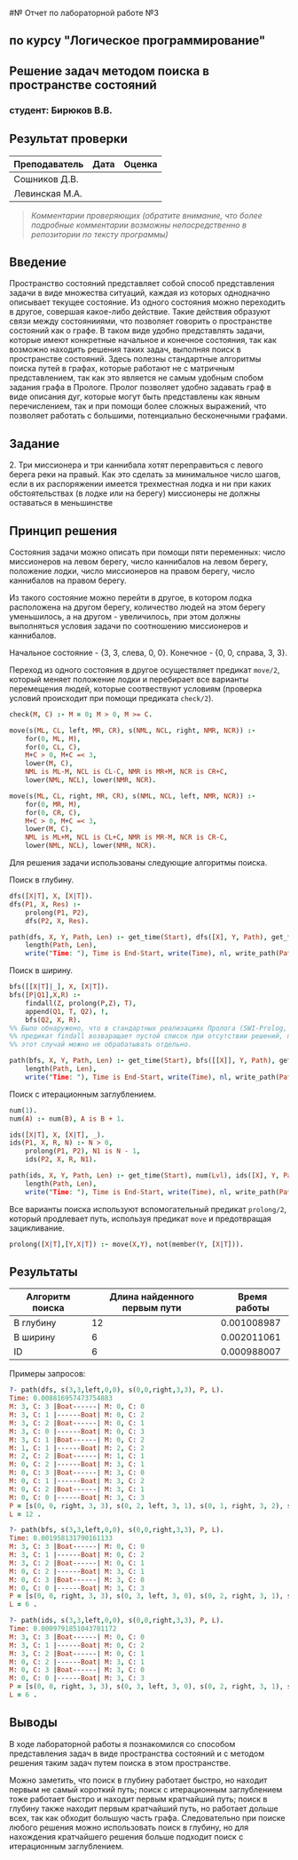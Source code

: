 #№ Отчет по лабораторной работе №3
## по курсу "Логическое программирование"

## Решение задач методом поиска в пространстве состояний

### студент: Бирюков В.В.

## Результат проверки

| Преподаватель     | Дата         |  Оценка       |
|-------------------|--------------|---------------|
| Сошников Д.В. |              |               |
| Левинская М.А.|              |               |

> *Комментарии проверяющих (обратите внимание, что более подробные комментарии возможны непосредственно в репозитории по тексту программы)*


## Введение

Пространство состояний представляет собой способ представления задачи в виде множества ситуаций, каждая из которых однодначно описывает текущее состояние. Из одного состояния можно переходить в другое, совершая какое-либо действие. Такие действия образуют связи между состоянииями, что позволяет говорить о пространстве состояний как о графе. В таком виде удобно представлять задачи, которые имеют конкретные начальное и конечное состояния, так как возможно находить решения таких задач, выполняя поиск в пространстве состояний. Здесь полезны стандартные алгоритмы поиска путей в графах, которые работают не с матричным представлением, так как это является не самым удобным спобом задания графа в Прологе. Пролог позволяет удобно задавать граф в виде описания дуг, которые могут быть представлены как явным перечислением, так и при помощи более сложных выражений, что позволяет работать с большими, потенциально бесконечными графами.

## Задание

2\. Три миссионера и три каннибала хотят переправиться с левого берега реки на правый. Как это сделать за минимальное число шагов, если в их распоряжении имеется трехместная лодка и ни при каких обстоятельствах (в лодке или на берегу) миссионеры не должны оставаться в меньшинстве

## Принцип решения

Состояния задачи можно описать при помощи пяти переменных: число миссионеров на левом берегу, число каннибалов на левом берегу, положение лодки, число миссионеров на правом берегу, число каннибалов на правом берегу.

Из такого состояние можно перейти в другое, в котором лодка расположена на другом берегу, количество людей на этом берегу уменьшилось, а на другом - увеличилось, при этом должны выполняться условия задачи по соотношению миссионеров и каннибалов.

Начальное состояние - {3, 3, слева, 0, 0}. Конечное - {0, 0, справа, 3, 3}.

Переход из одного состояния в другое осуществляет предикат `move/2`, который меняет положение лодки и перебирает все варианты перемещения людей, которые соотвествуют условиям (проверка условий происходит при помощи предиката `check/2`).
```prolog
check(M, C) :- M = 0; M > 0, M >= C.

move(s(ML, CL, left, MR, CR), s(NML, NCL, right, NMR, NCR)) :-
	for(0, ML, M),
	for(0, CL, C),
	M+C > 0, M+C =< 3,
	lower(M, C),
	NML is ML-M, NCL is CL-C, NMR is MR+M, NCR is CR+C,
	lower(NML, NCL), lower(NMR, NCR).

move(s(ML, CL, right, MR, CR), s(NML, NCL, left, NMR, NCR)) :-
	for(0, MR, M),
	for(0, CR, C),
	M+C > 0, M+C =< 3,
	lower(M, C),
	NML is ML+M, NCL is CL+C, NMR is MR-M, NCR is CR-C,
	lower(NML, NCL), lower(NMR, NCR).
```

Для решения задачи использованы следующие алгоритмы поиска.

Поиск в глубину.
```prolog
dfs([X|T], X, [X|T]).
dfs(P1, X, Res) :-
	prolong(P1, P2),
	dfs(P2, X, Res).

path(dfs, X, Y, Path, Len) :- get_time(Start), dfs([X], Y, Path), get_time(End),
	length(Path, Len),
	write("Time: "), Time is End-Start, write(Time), nl, write_path(Path).
```

Поиск в ширину.
```prolog
bfs([[X|T]|_], X, [X|T]).
bfs([P|Q1],X,R) :-
	findall(Z, prolong(P,Z), T),
	append(Q1, T, Q2), !,
	bfs(Q2, X, R).
%% Было обнаружено, что в стандартных реализациях Пролога (SWI-Prolog, GNU-Prolog)
%% предикат findall возваращает пустой список при отсутствии решений, поэтому
%% этот случай можно не обрабатывать отдельно.

path(bfs, X, Y, Path, Len) :- get_time(Start), bfs([[X]], Y, Path), get_time(End),
	length(Path, Len),
	write("Time: "), Time is End-Start, write(Time), nl, write_path(Path).
```

Поиск с итерационным заглублением.
```prolog
num(1).
num(A) :- num(B), A is B + 1.

ids([X|T], X, [X|T], _).
ids(P1, X, R, N) :- N > 0,
	prolong(P1, P2), N1 is N - 1,
	ids(P2, X, R, N1).

path(ids, X, Y, Path, Len) :- get_time(Start), num(Lvl), ids([X], Y, Path, Lvl), get_time(End),
	length(Path, Len),
	write("Time: "), Time is End-Start, write(Time), nl, write_path(Path).
```

Все варианты поиска используют вспомогательный предикат `prolong/2`, который продлевает путь, используя предикат `move` и предотвращая зацикливание.
```prolog
prolong([X|T],[Y,X|T]) :- move(X,Y), not(member(Y, [X|T])).
```

## Результаты

| Алгоритм поиска |  Длина найденного первым пути  |  Время работы  |
|-----------------|--------------------------------|----------------|
| В глубину       | 12                             | 0.001008987    |
| В ширину        | 6                              | 0.002011061    |
| ID              | 6                              | 0.000988007    |

Примеры запросов:
```prolog
?- path(dfs, s(3,3,left,0,0), s(0,0,right,3,3), P, L).
Time: 0.008816957473754883
M: 3, C: 3 |Boat------| M: 0, C: 0
M: 3, C: 1 |------Boat| M: 0, C: 2
M: 3, C: 2 |Boat------| M: 0, C: 1
M: 3, C: 0 |------Boat| M: 0, C: 3
M: 3, C: 1 |Boat------| M: 0, C: 2
M: 1, C: 1 |------Boat| M: 2, C: 2
M: 2, C: 2 |Boat------| M: 1, C: 1
M: 0, C: 2 |------Boat| M: 3, C: 1
M: 0, C: 3 |Boat------| M: 3, C: 0
M: 0, C: 1 |------Boat| M: 3, C: 2
M: 0, C: 2 |Boat------| M: 3, C: 1
M: 0, C: 0 |------Boat| M: 3, C: 3
P = [s(0, 0, right, 3, 3), s(0, 2, left, 3, 1), s(0, 1, right, 3, 2), s(0, 3, left, 3, 0), s(0, 2, right, 3, 1), s(2, 2, left, 1, 1), s(1, 1, right, 2, 2), s(3, 1, left, 0, 2), s(..., ..., ..., ..., ...)|...],
L = 12 .

?- path(bfs, s(3,3,left,0,0), s(0,0,right,3,3), P, L).
Time: 0.001958131790161133
M: 3, C: 3 |Boat------| M: 0, C: 0
M: 3, C: 1 |------Boat| M: 0, C: 2
M: 3, C: 2 |Boat------| M: 0, C: 1
M: 0, C: 2 |------Boat| M: 3, C: 1
M: 0, C: 3 |Boat------| M: 3, C: 0
M: 0, C: 0 |------Boat| M: 3, C: 3
P = [s(0, 0, right, 3, 3), s(0, 3, left, 3, 0), s(0, 2, right, 3, 1), s(3, 2, left, 0, 1), s(3, 1, right, 0, 2), s(3, 3, left, 0, 0)],
L = 6 .

?- path(ids, s(3,3,left,0,0), s(0,0,right,3,3), P, L).
Time: 0.0009791851043701172
M: 3, C: 3 |Boat------| M: 0, C: 0
M: 3, C: 1 |------Boat| M: 0, C: 2
M: 3, C: 2 |Boat------| M: 0, C: 1
M: 0, C: 2 |------Boat| M: 3, C: 1
M: 0, C: 3 |Boat------| M: 3, C: 0
M: 0, C: 0 |------Boat| M: 3, C: 3
P = [s(0, 0, right, 3, 3), s(0, 3, left, 3, 0), s(0, 2, right, 3, 1), s(3, 2, left, 0, 1), s(3, 1, right, 0, 2), s(3, 3, left, 0, 0)],
L = 6 .
```

## Выводы

В ходе лабораторной работы я познакомился со способом представления задач в виде пространства состояний и с методом решения таким задач путем поиска в этом пространстве.

Можно заметить, что поиск в глубину работает быстро, но находит первым не самый короткий путь; поиск с итерационным заглублением тоже работает быстро и находит первым кратчайший путь; поиск в глубину также находит первым кратчайший путь, но работает дольше всех, так как обходит большую часть графа. Следовательно при поиске любого решения можно использовать поиск в глубину, но для нахождения кратчайшего решения больше подходит поиск с итерационным заглублением.
